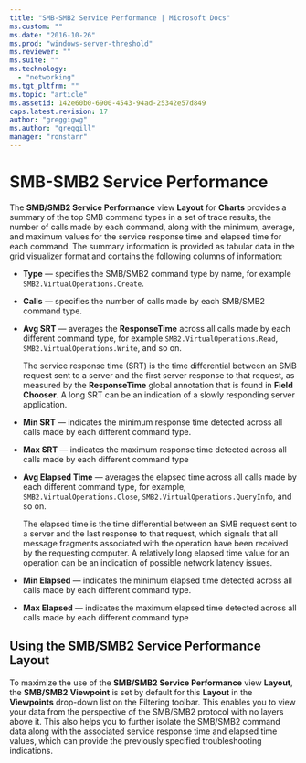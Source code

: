 ```yaml
---
title: "SMB-SMB2 Service Performance | Microsoft Docs"
ms.custom: ""
ms.date: "2016-10-26"
ms.prod: "windows-server-threshold"
ms.reviewer: ""
ms.suite: ""
ms.technology: 
  - "networking"
ms.tgt_pltfrm: ""
ms.topic: "article"
ms.assetid: 142e60b0-6900-4543-94ad-25342e57d849
caps.latest.revision: 17
author: "greggigwg"
ms.author: "greggill"
manager: "ronstarr"
---
```

# SMB-SMB2 Service Performance
The **SMB/SMB2 Service Performance** view **Layout** for **Charts** provides a summary of the top SMB command types in a set of trace results, the number of calls made by each command, along with the minimum, average, and maximum values for the service response time and elapsed time for each command. The summary information is provided as tabular data in the grid visualizer format  and contains the following columns of information:  
  
-   **Type** — specifies the SMB/SMB2 command type by name, for example `SMB2.VirtualOperations.Create`.  
  
-   **Calls** — specifies the number of calls made by each SMB/SMB2 command type.  
  
-   **Avg SRT** — averages the **ResponseTime** across all calls made by each different command type, for example `SMB2.VirtualOperations.Read`, `SMB2.VirtualOperations.Write`, and so on.  
  
     The service response time (SRT) is the time differential between an SMB request sent to a server and the first server response to that request, as measured by the **ResponseTime** global annotation that is found in **Field Chooser**. A long SRT can be an indication of a slowly responding server application.  
  
-   **Min SRT** — indicates the minimum response time detected across all calls made by each different command type.  
  
-   **Max SRT** — indicates the maximum response time detected across all calls made by each different command type  
  
-   **Avg Elapsed Time** — averages the elapsed time across all calls made by each different command type, for example, `SMB2.VirtualOperations.Close`, `SMB2.VirtualOperations.QueryInfo`, and so on.  
  
     The elapsed time is the time differential between an SMB request sent to a server and the last response to that request, which signals that all message fragments associated with the operation have been received by the requesting computer. A relatively long elapsed time value for an operation can be an indication of possible network latency issues.  
  
-   **Min Elapsed** — indicates the minimum elapsed time detected across all calls made by each different command type.  
  
-   **Max Elapsed** — indicates the maximum elapsed time detected across all calls made by each different command type  
  
## Using the SMB/SMB2 Service Performance Layout  
 To maximize the use of the **SMB/SMB2 Service Performance** view **Layout**, the **SMB/SMB2** **Viewpoint** is set by default for this **Layout** in the **Viewpoints** drop-down list on the Filtering toolbar. This enables you to view your data from the perspective of the SMB/SMB2 protocol with no layers above it. This also helps you to further isolate the SMB/SMB2 command data  along with the associated service response time and elapsed time values, which can provide the previously specified troubleshooting indications.